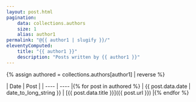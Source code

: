 ```yaml
---
layout: post.html
pagination:
    data: collections.authors
    size: 1
    alias: author1
permalink: "@{{ author1 | slugify }}/"
eleventyComputed:
    title: "{{ author1 }}"
    description: "Posts written by {{ author1 }}"
---
```


{% assign authored = collections.authors[author1] | reverse %}

| Date | Post |
| ---- | ---- |{% for post in authored %}
| {{ post.data.date | date_to_long_string }} | [{{ post.data.title }}]({{ post.url }}) |{% endfor %}